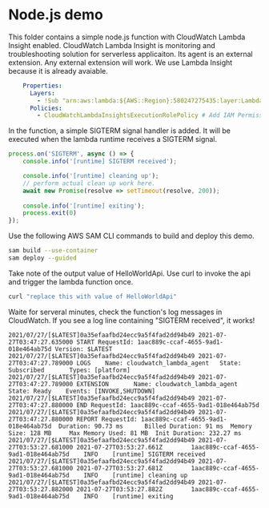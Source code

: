 # Node.js demo

This folder contains a simple node.js function with CloudWatch Lambda Insight enabled. CloudWatch Lambda Insight is monitoring and troubleshooting solution for serverless applicaiton. Its agent is an external extension. Any external extension will work. We use Lambda Insight because it is already avaiable.

```yaml
    Properties:
      Layers:
        - !Sub "arn:aws:lambda:${AWS::Region}:580247275435:layer:LambdaInsightsExtension:14" # Add Lambda Insight Extension
      Policies:
        - CloudWatchLambdaInsightsExecutionRolePolicy # Add IAM Permission for Lambda Insight Extension
```

In the function, a simple SIGTERM signal handler is added. It will be executed when the lambda runtime receives a SIGTERM signal.

```javascript
process.on('SIGTERM', async () => {
    console.info('[runtime] SIGTERM received');

    console.info('[runtime] cleaning up');
    // perform actual clean up work here. 
    await new Promise(resolve => setTimeout(resolve, 200));
    
    console.info('[runtime] exiting');
    process.exit(0)
});
```

Use the following AWS SAM CLI commands to build and deploy this demo.

```bash
sam build --use-container
sam deploy --guided 
```

Take note of the output value of HelloWorldApi. Use curl to invoke the api and trigger the lambda function once.

```bash
curl "replace this with value of HelloWorldApi"
```

Waite for serveral minutes, check the function's log messages in CloudWatch. If you see a log line containing "SIGTERM received", it works!

```
2021/07/27/[$LATEST]0a35efaafbd24ecc9a5f4fad2dd94b49 2021-07-27T03:47:27.635000 START RequestId: 1aac889c-ccaf-4655-9ad1-018e464ab75d Version: $LATEST
2021/07/27/[$LATEST]0a35efaafbd24ecc9a5f4fad2dd94b49 2021-07-27T03:47:27.789000 LOGS    Name: cloudwatch_lambda_agent   State: Subscribed       Types: [platform]
2021/07/27/[$LATEST]0a35efaafbd24ecc9a5f4fad2dd94b49 2021-07-27T03:47:27.789000 EXTENSION       Name: cloudwatch_lambda_agent   State: Ready    Events: [INVOKE,SHUTDOWN]
2021/07/27/[$LATEST]0a35efaafbd24ecc9a5f4fad2dd94b49 2021-07-27T03:47:27.880000 END RequestId: 1aac889c-ccaf-4655-9ad1-018e464ab75d
2021/07/27/[$LATEST]0a35efaafbd24ecc9a5f4fad2dd94b49 2021-07-27T03:47:27.880000 REPORT RequestId: 1aac889c-ccaf-4655-9ad1-018e464ab75d  Duration: 90.73 ms      Billed Duration: 91 ms  Memory Size: 128 MB     Max Memory Used: 81 MB  Init Duration: 232.27 ms
2021/07/27/[$LATEST]0a35efaafbd24ecc9a5f4fad2dd94b49 2021-07-27T03:53:27.681000 2021-07-27T03:53:27.661Z        1aac889c-ccaf-4655-9ad1-018e464ab75d    INFO    [runtime] SIGTERM received
2021/07/27/[$LATEST]0a35efaafbd24ecc9a5f4fad2dd94b49 2021-07-27T03:53:27.681000 2021-07-27T03:53:27.681Z        1aac889c-ccaf-4655-9ad1-018e464ab75d    INFO    [runtime] cleaning up
2021/07/27/[$LATEST]0a35efaafbd24ecc9a5f4fad2dd94b49 2021-07-27T03:53:27.882000 2021-07-27T03:53:27.882Z        1aac889c-ccaf-4655-9ad1-018e464ab75d    INFO    [runtime] exiting
```

